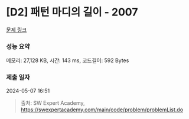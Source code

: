 # [D2] 패턴 마디의 길이 - 2007 

[문제 링크](https://swexpertacademy.com/main/code/problem/problemDetail.do?contestProbId=AV5P1kNKAl8DFAUq) 

### 성능 요약

메모리: 27,128 KB, 시간: 143 ms, 코드길이: 592 Bytes

### 제출 일자

2024-05-07 16:51



> 출처: SW Expert Academy, https://swexpertacademy.com/main/code/problem/problemList.do